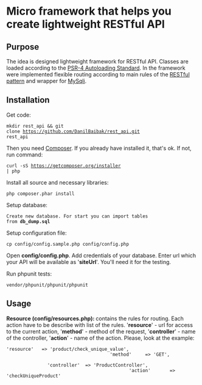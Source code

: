 <h1><strong>Micro framework</strong>&nbsp;that helps you create lightweight RESTful API</h1>

<h2><strong>Purpose</strong></h2>

<p>The idea is designed lightweight framework for RESTful API.&nbsp;Classes are loaded according to the&nbsp;<a href="https://github.com/php-fig/fig-standards/blob/master/accepted/PSR-4-autoloader.md" target="_blank">PSR-4&nbsp;Autoloading Standard</a>. In the framework were implemented flexible routing according to main rules of the <a href="http://en.wikipedia.org/wiki/Representational_state_transfer" target="_blank">RESTful pattern</a>&nbsp;and&nbsp;wrapper for&nbsp;<a href="http://php.net/manual/en/book.mysqli.php" target="_blank">MySqli</a>.</p>

<h2><strong>Installation</strong></h2>

<p>Get code:</p>

<code>mkdir rest_api &amp;&amp; git clone&nbsp;https://github.com/DanilBaibak/rest_api.git rest_api</code>

<p>Then you need&nbsp;<a href="https://getcomposer.org/" target="_blank">Composer</a>. If you already have installed it, that&#39;s ok. If not, run command:</p>

<code>curl -sS https://getcomposer.org/installer | php</code>

<p>Install all source and necessary libraries:</p>

<code>php composer.phar install</code>

<p>Setup database:</p>

<code>Create new database. For start you can import tables from&nbsp;<strong>db_dump.sql</strong></code>

<p>Setup configuration file:</p>

<code>cp config/config.sample.php&nbsp;config/config.php</code>

<p>Open <strong>config/config.php</strong>. Add credentials of&nbsp;your database. Enter url which your API will be available as &#39;<strong>siteUrl</strong>&#39;. You&#39;ll need it for the testing.</p>

<p>Run phpunit tests:</p>

<code>vendor/phpunit/phpunit/phpunit</code>

<h2><strong>Usage</strong>&nbsp;</h2>

<p><strong>Resource (config/resources.php</strong><strong>): </strong>contains the rules for routing.&nbsp;Each action have to be describe with list of the rules.&nbsp;&#39;<strong>resource</strong>&#39; - url for access to the current action, &#39;<strong>method</strong>&#39; - method of the request, &#39;<strong>controller</strong>&#39; - name of the controller, &#39;<strong>action</strong>&#39; - name of the action. Please, look at the example:</p>

<code>&#39;resource&#39; &nbsp; =&gt; &#39;product/check_unique_value&#39;,
&nbsp;&nbsp;&nbsp;&nbsp;&nbsp;&nbsp;&nbsp;&nbsp;&nbsp;&nbsp;&nbsp;&nbsp;&nbsp;&nbsp;
&nbsp;&nbsp;&nbsp;&nbsp;&nbsp;&nbsp;&nbsp;&nbsp;&nbsp;&nbsp;&nbsp;&nbsp;&nbsp;&nbsp;
&nbsp;&nbsp;&nbsp;&nbsp;&nbsp;&nbsp;&nbsp;&nbsp;&nbsp;&nbsp;&nbsp;&nbsp;&nbsp;&nbsp;
&nbsp;&nbsp;&nbsp;&nbsp;&nbsp;&nbsp;&nbsp;
&#39;method&#39; &nbsp; &nbsp; =&gt; &#39;GET&#39;,
&nbsp;&nbsp;&nbsp;&nbsp;&nbsp;&nbsp;&nbsp;&nbsp;&nbsp;&nbsp;&nbsp;&nbsp;&nbsp;&nbsp;
&nbsp;&nbsp;&nbsp;&nbsp;&nbsp;&nbsp;&nbsp;&nbsp;&nbsp;&nbsp;&nbsp;&nbsp;&nbsp;&nbsp;
&nbsp;&nbsp;&nbsp;&nbsp;&nbsp;&nbsp;&nbsp;&nbsp;&nbsp;&nbsp;&nbsp;&nbsp;&nbsp;&nbsp;
&nbsp;&nbsp;&nbsp;&nbsp;&nbsp;&nbsp;&nbsp;&nbsp;&nbsp;&nbsp;&nbsp;&nbsp;&nbsp;&nbsp;
&nbsp;&nbsp;&nbsp;&nbsp;&nbsp;&nbsp;&nbsp;&nbsp;&nbsp;&nbsp;&nbsp;&nbsp;&nbsp;&nbsp;
&#39;controller&#39; &nbsp;=&gt; &#39;ProductController&#39;,
&nbsp;&nbsp;&nbsp;&nbsp;&nbsp;&nbsp;&nbsp;&nbsp;&nbsp;&nbsp;&nbsp;&nbsp;&nbsp;&nbsp;
&nbsp;&nbsp;&nbsp;&nbsp;&nbsp;&nbsp;&nbsp;&nbsp;&nbsp;&nbsp;&nbsp;&nbsp;&nbsp;&nbsp;
&nbsp;&nbsp;&nbsp;&nbsp;&nbsp;&nbsp;&nbsp;&nbsp;&nbsp;&nbsp;&nbsp;&nbsp;&nbsp;&nbsp;
&nbsp;&nbsp;&nbsp;&nbsp;&nbsp;&nbsp;&nbsp;&nbsp;&nbsp;&nbsp;&nbsp;&nbsp;&nbsp;&nbsp;
&#39;action&#39; &nbsp; &nbsp; &nbsp; =&gt; &#39;checkUniqueProduct&#39;</code>
